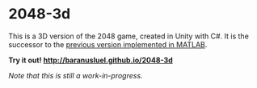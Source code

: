 # 2048-3d

This is a 3D version of the 2048 game, created in Unity with C#. It is the successor to the [previous version implemented in MATLAB](https://github.com/baranusluel/2048-3d-matlab).

**Try it out! http://baranusluel.github.io/2048-3d**

*Note that this is still a work-in-progress.*
